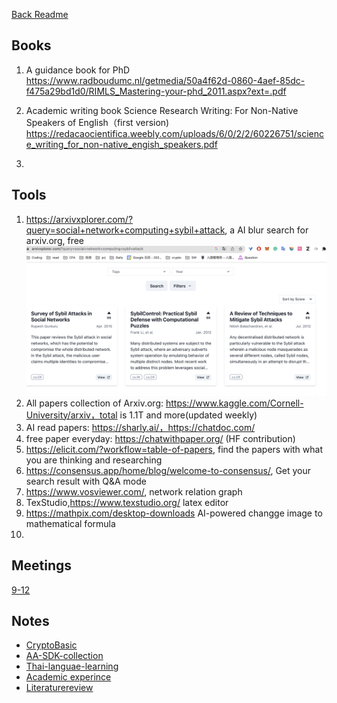 [Back Readme](../README.md) 
## Books
1. A guidance book for PhD
https://www.radboudumc.nl/getmedia/50a4f62d-0860-4aef-85dc-f475a29bd1d0/RIMLS_Mastering-your-phd_2011.aspx?ext=.pdf

2. Academic writing book
   Science Research Writing: For Non-Native Speakers of English（first version)
   https://redacaocientifica.weebly.com/uploads/6/0/2/2/60226751/science_writing_for_non-native_engish_speakers.pdf
3. 

   


## Tools
1. https://arxivxplorer.com/?query=social+network+computing+sybil+attack, a AI blur search for arxiv.org, free
   ![](https://raw.githubusercontent.com/jhfnetboy/MarkDownImg/main/img/202309131122089.png)
2. All papers collection of Arxiv.org: https://www.kaggle.com/Cornell-University/arxiv，total is 1.1T and more(updated weekly)
3. AI read papers: https://sharly.ai/，https://chatdoc.com/
4. free paper everyday: https://chatwithpaper.org/ (HF contribution)
5. https://elicit.com/?workflow=table-of-papers, find the papers with what you are thinking and researching
6. https://consensus.app/home/blog/welcome-to-consensus/, Get your search result with Q&A mode 
7. https://www.vosviewer.com/, network relation graph
8. TexStudio,https://www.texstudio.org/ latex editor
9. https://mathpix.com/desktop-downloads   AI-powered changge image to mathematical formula
10. 

## Meetings
 [9-12](../meetings.md)

## Notes
+ [CryptoBasic](CryptoBasic.md)
+ [AA-SDK-collection](AA-SDK-collection.md)
+ [Thai-languae-learning](Thai-languae-learning.md)
+ [Academic experince](experince.md)
+ [Literaturereview](LiteratureReview.md)